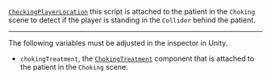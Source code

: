 [```CheckingPlayerLocation```](https://github.com/CMotley8/First-Aid-Training/blob/eec3001a526a4aa34eedc64bedc3684212aa45d4/Assets/Scripts/Treatment%20Type%20and%20Treatment%20Object%20Scripts/CheckPlayerLocation.cs) this script is attached to the patient in the ```Choking``` scene to detect if the player is standing in the ```Collider``` behind the patient.

***

The following variables must be adjusted in the inspector in Unity.
- ```chokingTreatment```, the [```ChokingTreatment```](Choking-Treatment) component that is attached to the patient in the ```Choking``` scene.
